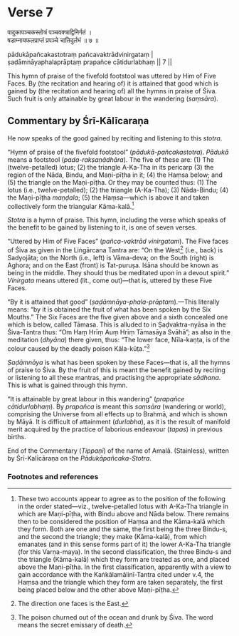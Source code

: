 # Verse 7

पादुकापञ्चकस्तोत्रं पञ्चवक्त्राद्विनिर्गतं ।\
षडाम्नायफलप्राप्तं प्रपञ्चे चातिदुर्लभं ॥ ७ ॥

pādukāpañcakastotraṃ pañcavaktrādvinirgataṃ |\
ṣaḍāmnāyaphalaprāptaṃ prapañce cātidurlabhaṃ || 7 ||

This hymn of praise of the fivefold footstool was uttered by Him of Five Faces.
By (the recitation and hearing of) it is attained that good which is gained by
(the recitation and hearing of) all the hymns in praise of Śiva. Such fruit is
only attainable by great labour in the wandering (_saṃsāra_).

## Commentary by Śrī-Kālīcaraṇa

He now speaks of the good gained by reciting and listening to this _stotra_.

“Hymn of praise of the fivefold footstool” (_pādukā-pañcakastotra_). _Pādukā_
means a footstool (_pada-rakṣaṇādhāra_). The five of these are: (1) The
(twelve-petalled) lotus; (2) the triangle A-Ka-Tha in its pericarp (3) the
region of the Nāda, Bindu, and Maṇi-pīṭha in it; (4) the Haṃsa below; and (5)
the triangle on the Maṇi-pīṭha. Or they may be counted thus: (1) The lotus
(i.e., twelve-petalled); (2) the triangle (A-Ka-Tha); (3) Nāda-Bindu; (4) the
Maṇi-pīṭha _maṇḍala_; (5) the Haṃsa—which is above it and taken collectively
form the triangular Kāma-kalā.[^1]

_Stotra_ is a hymn of praise. This hymn, including the verse which speaks of the
benefit to be gained by listening to it, is one of seven verses.

“Uttered by Him of Five Faces” (_pañca-vaktrād vinirgatam_). The Five faces of
Śiva as given in the Liṅgārcana Tantra are: “On the West[^2] (i.e., back) is
Sadyojāta; on the North (i.e., left) is Vāma-deva; on the South (right) is
Aghora; and on the East (front) is Tat-puruṣa. Iśāna should be known as being in
the middle. They should thus be meditated upon in a devout spirit.” _Vinirgata_
means uttered (lit., come out)—that is, uttered by these Five Faces.

“By it is attained that good” (_ṣaḍāmnāya-phala-prāptam_).—This literally means:
“by it is obtained the fruit of what has been spoken by the Six Mouths.” The Six
Faces are the five given above and a sixth concealed one which is below, called
Tāmasa. This is alluded to in Ṣaḍvaktra-nyāsa in the Śiva-Tantra thus: “Om Haṃ
Hrīṃ Auṃ Hrīṃ Tāmasāya Svāhā”; as also in the meditation (_dhyāna_) there given,
thus: “The lower face, Nīla-kaṇṭa, is of the colour caused by the deadly poison
Kāla-kūṭa.”[^3]

_Ṣaḍāmnāya_ is what has been spoken by these Faces—that is, all the hymns of
praise to Śiva. By the fruit of this is meant the benefit gained by reciting or
listening to all these mantras, and practising the appropriate _sādhana_. This
is what is gained through this hymn.

“It is attainable by great labour in this wandering” (_prapañce cātidurlabhaṃ_).
By _prapañca_ is meant this _saṃsāra_ (wandering or world), comprising the
Universe from all effects up to Brahmā, and which is shown by Māyā. It is
difficult of attainment (_durlabha_), as it is the result of manifold merit
acquired by the practice of laborious endeavour (_tapas_) in previous births.

End of the Commentary (_Ṭippaṇī_) of the name of Amalā. (Stainless), written by
Śrī-Kalīcāraṇa on the _Pādukāpañcaka-Stotra_.

### Footnotes and references

[^1]: These two accounts appear to agree as to the position of the following in
the order stated—viz., twelve-petalled lotus with A-Ka-Tha triangle in which are
Maṇi-pīṭha, with Bindu above and Nāda below. There remains then to be considered
the position of Haṃsa and the Kāma-kalā which they form. Both are one and the
same, the first being the three Bindu-s, and the second the triangle; they make
(Kāma-kalā), from which emanates (and in this sense forms part of it) the lower
A-Ka-Tha triangle (for this Varṇa-maya). In the second classification, the three
Bindu-s and the triangle (Kāma-kalā) which they form are treated as one, and
placed above the Maṇi-pīṭha. In the first classification, apparently with a view
to gain accordance with the Kaṅkālamālinī-Tantra cited under v.4, the Haṃsa and
the triangle which they form are taken separately, the first being placed below
and the other above Maṇi-pīṭha.

[^2]: The direction one faces is the East.

[^3]: The poison churned out of the ocean and drunk by Śiva. The word means the
secret emissary of death.
